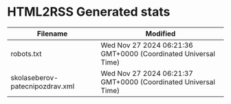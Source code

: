# HTML2RSS Generated stats

| Filename | Modified |
| -------- | -------- |
| robots.txt | Wed Nov 27 2024 06:21:36 GMT+0000 (Coordinated Universal Time) |
| skolaseberov-patecnipozdrav.xml | Wed Nov 27 2024 06:21:37 GMT+0000 (Coordinated Universal Time) |
